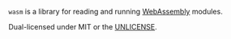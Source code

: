 `wasm` is a library for reading and running [WebAssembly](http://webassembly.github.io) modules.

Dual-licensed under MIT or the [UNLICENSE](http://unlicense.org).
